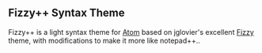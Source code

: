 ## Fizzy++ Syntax Theme

Fizzy++ is a light syntax theme for [Atom](http://atom.io/) based on jglovier's excellent
 [Fizzy](https://github.com/jglovier/fizzy) theme, with modifications to make it more like notepad++..
